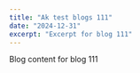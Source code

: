```yaml
---
title: "Ak test blogs 111"
date: "2024-12-31"
excerpt: "Excerpt for blog 111"
---
```


Blog content for blog 111